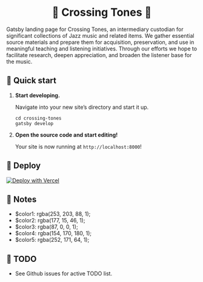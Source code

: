 <h1 align="center">
  🎷 Crossing Tones 🎷
</h1>

Gatsby landing page for Crossing Tones, an intermediary custodian for significant collections of Jazz music and related items. We gather essential source materials and prepare them for acquisition, preservation, and use in meaningful teaching and listening initiatives. Through our efforts we hope to facilitate research, deepen appreciation, and broaden the listener base for the music.

## 🚀 Quick start

1.  **Start developing.**

    Navigate into your new site’s directory and start it up.

    ```shell
    cd crossing-tones
    gatsby develop
    ```

1.  **Open the source code and start editing!**

    Your site is now running at `http://localhost:8000`!


## 💫 Deploy

[![Deploy with Vercel](https://vercel.com/button)](https://vercel.com/new/git/external?repository-url=https%3A%2F%2Fgithub.com%2Flizlove%2Fcrossing-tones)


## 📝 Notes

- $color1: rgba(253, 203, 88, 1);
- $color2: rgba(177, 15, 46, 1);
- $color3: rgba(87, 0, 0, 1);
- $color4: rgba(154, 170, 180, 1);
- $color5: rgba(252, 171, 64, 1);


## 🦁 TODO
- See Github issues for active TODO list.

